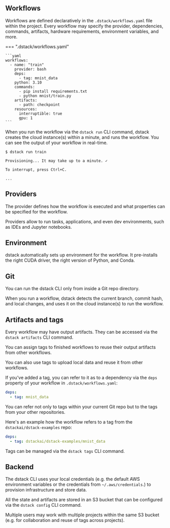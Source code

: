 ## Workflows

Workflows are defined declaratively in the `.dstack/workflows.yaml` file within the
project. Every workflow may specify the provider, dependencies, commands, artifacts,
hardware requirements, environment variables, and more.

=== ".dstack/workflows.yaml"

    ```yaml
    workflows:
      - name: "train"
        provider: bash
        deps:
          - tag: mnist_data
        python: 3.10
        commands:
          - pip install requirements.txt
          - python mnist/train.py
        artifacts:
          - path: checkpoint
        resources:
          interruptible: true
          gpu: 1
    ```

When you run the workflow via the `dstack run` CLI command, dstack creates the cloud instance(s) within a minute,
and runs the workflow. You can see the output of your workflow in real-time.

```shell
$ dstack run train

Provisioning... It may take up to a minute. ✓

To interrupt, press Ctrl+C.

...
```

## Providers

The provider defines how the workflow is executed and what properties can be 
specified for the workflow.

Providers allow to run tasks, applications, and even dev environments, such as 
IDEs and Jupyter notebooks.

## Environment
    
dstack automatically sets up environment for the workflow. It pre-installs the right CUDA driver, 
the right version of Python, and Conda.

## Git

You can run the dstack CLI only from inside a Git repo directory.

When you run a workflow, dstack detects the current branch, commit hash, 
and local changes, and uses it on the cloud instance(s) to run the workflow.

## Artifacts and tags

Every workflow may have output artifacts. They can be accessed via the `dstack artifacts` CLI command.

You can assign tags to finished workflows to reuse their output artifacts from other workflows.

You can also use tags to upload local data and reuse it from other workflows.

If you've added a tag, you can refer to it as to a dependency via the `deps` property of your workflow 
in `.dstack/workflows.yaml`:

```yaml
deps:
  - tag: mnist_data
```

You can refer not only to tags within your current Git repo but to the tags from your other 
repositories.

Here's an example how the workflow refers to a tag from the `dstackai/dstack-examples` repo:

```yaml
deps:
  - tag: dstackai/dstack-examples/mnist_data
```

Tags can be managed via the `dstack tags` CLI command.

## Backend

The dstack CLI uses your local credentials (e.g. the default AWS environment variables
or the credentials from `~/.aws/credentials`.) to provision infrastructure and store data.

All the state and artifacts are stored in an S3 bucket that can be configured via
the `dstack config` CLI command.

Multiple users may work with multiple projects within the same S3 bucket (e.g. for collaboration and
reuse of tags across projects).